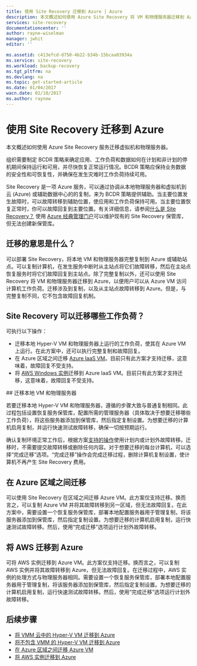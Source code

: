 ```yaml
---
title: 使用 Site Recovery 迁移到 Azure | Azure
description: 本文概述如何使用 Azure Site Recovery 将 VM 和物理服务器迁移到 Azure
services: site-recovery
documentationcenter: ''
author: rayne-wiselman
manager: jwhit
editor: ''

ms.assetid: c413efcd-d750-4b22-b34b-15bcaa03934a
ms.service: site-recovery
ms.workload: backup-recovery
ms.tgt_pltfrm: na
ms.devlang: na
ms.topic: get-started-article
ms.date: 01/04/2017
wacn.date: 02/10/2017
ms.author: raynew
---
```


# 使用 Site Recovery 迁移到 Azure

本文概述如何使用 Azure Site Recovery 服务迁移虚拟机和物理服务器。

组织需要制定 BCDR 策略来确定应用、工作负荷和数据如何在计划和非计划的停机期间保持运行和可用，并尽快恢复正常运行情况。BCDR 策略应保持业务数据的安全性和可恢复性，并确保在发生灾难时工作负荷持续可用。

Site Recovery 是一项 Azure 服务，可以通过协调从本地物理服务器和虚拟机到云 (Azure) 或辅助数据中心的的复制，来为 BCDR 策略提供辅助。当主要位置发生故障时，可以故障转移到辅助位置，使应用和工作负荷保持可用。当主要位置恢复正常时，你可以故障回复到主要位置。有关详细信息，请参阅[什么是 Site Recovery？](./site-recovery-overview.md)
使用 [Azure 经典管理门户](https://manage.windowsazure.cn/)可以维护现有的 Site Recovery 保管库，但无法创建新保管库。

## 迁移的意思是什么？

可以部署 Site Recovery，将本地 VM 和物理服务器完整复制到 Azure 或辅助站点。可以复制计算机，在发生服务中断时从主站点将它们故障转移，然后在主站点恢复服务时将它们故障回复到主站点。除了完整复制以外，还可以使用 Site Recovery 将 VM 和物理服务器迁移到 Azure，以便用户可以从 Azure VM 访问计算机工作负荷。迁移涉及到复制，以及从主站点故障转移到 Azure。但是，与完整复制不同，它不包含故障回复机制。

## Site Recovery 可以迁移哪些工作负荷？

可执行以下操作：

- 迁移本地 Hyper-V VM 和物理服务器上运行的工作负荷，使其在 Azure VM 上运行。在此方案中，还可以执行完整复制和故障回复。
- 在 Azure 区域之间迁移 [Azure IaaS VM](./site-recovery-migrate-azure-to-azure.md)。目前只有此方案才支持迁移，这意味着，故障回复不受支持。
- 将 [AWS Windows 实例](./site-recovery-migrate-aws-to-azure.md)迁移到 Azure IaaS VM。目前只有此方案才支持迁移，这意味着，故障回复不受支持。

##<a name="migrate-on-premises-vms-and-physical-servers"></a> 迁移本地 VM 和物理服务器

若要迁移本地 Hyper-V VM 和物理服务器，遵循的步骤大致与普通复制相同。此过程包括设置恢复服务保管库，配置所需的管理服务器（具体取决于想要迁移哪些工作负荷），将这些服务器添加到保管库，然后指定复制设置。为想要迁移的计算机启用复制，并运行快速测试故障转移，确保一切按预期运行。

确认复制环境正常工作后，根据方案[支持的操作](./site-recovery-failover.md#failover-and-failback)使用计划内或计划外故障转移。迁移时，不需要提交故障转移或删除任何内容。对于想要迁移的每台计算机，可以选择“完成迁移”选项。“完成迁移”操作会完成迁移过程，删除计算机复制设置，使计算机不再产生 Site Recovery 费用。

## 在 Azure 区域之间迁移

可以使用 Site Recovery 在区域之间迁移 Azure VM。此方案仅支持迁移。换而言之，可以复制 Azure VM 并将其故障转移到另一区域，但无法故障回复。在此方案中，需要设置一个恢复服务保管库，部署本地配置服务器用于管理复制，将该服务器添加到保管库，然后指定复制设置。为想要迁移的计算机启用复制，运行快速测试故障转移。然后，使用“完成迁移”选项运行计划外故障转移。

## 将 AWS 迁移到 Azure

可将 AWS 实例迁移到 Azure VM。此方案仅支持迁移。换而言之，可以复制 AWS 实例并将其故障转移到 Azure，但无法故障回复。在迁移过程中，AWS 实例的处理方式与物理服务器相同。需要设置一个恢复服务保管库，部署本地配置服务器用于管理复制，将该服务器添加到保管库，然后指定复制设置。为想要迁移的计算机启用复制，运行快速测试故障转移。然后，使用“完成迁移”选项运行计划外故障转移。

## 后续步骤

- [将 VMM 云中的 Hyper-V VM 迁移到 Azure](./site-recovery-vmm-to-azure.md)
- [将不包含 VMM 的 Hyper-V VM 迁移到 Azure](./site-recovery-hyper-v-site-to-azure.md)
- [在 Azure 区域之间迁移 Azure VM](./site-recovery-migrate-azure-to-azure.md)
- [将 AWS 实例迁移到 Azure](./site-recovery-migrate-aws-to-azure.md)

<!---HONumber=Mooncake_0206_2017-->
